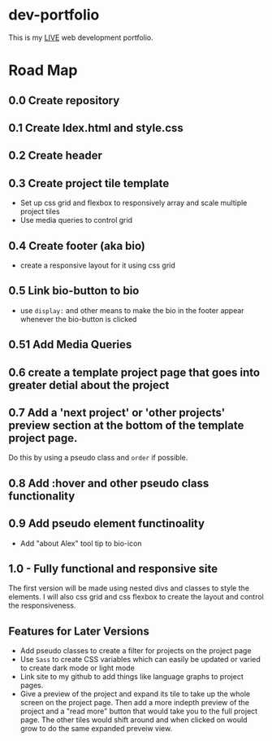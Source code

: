 # dev-portfolio
This is my [LIVE](https://alexmayberry.github.io/dev-portfolio/) web development portfolio.



# Road Map

## 0.0 Create repository

## 0.1 Create Idex.html and style.css

## 0.2 Create header

## 0.3 Create project tile template
- Set up css grid and flexbox to responsively array and scale multiple project tiles
- Use media queries to control grid

## 0.4 Create footer (aka bio)
- create a responsive layout for it using css grid

## 0.5 Link bio-button to bio
- use `display:` and other means to make the bio in the footer appear whenever the bio-button is clicked

## 0.51 Add Media Queries

## 0.6 create a template project page that goes into greater detial about the project

## 0.7 Add a 'next project' or 'other projects' preview section at the bottom of the template project page.
Do this by using a pseudo class and `order` if possible.

## 0.8 Add :hover and other pseudo class functionality

## 0.9 Add pseudo element functinoality
- Add "about Alex" tool tip to bio-icon

## 1.0 - Fully functional and responsive site
The first version will be made using nested divs and classes to style the elements. I will also css grid and css flexbox to create the layout and control the responsiveness.

## Features for Later Versions
- Add pseudo classes to create a filter for projects on the project page
- Use `Sass` to create CSS variables which can easily be updated or varied to create dark mode or light mode
- Link site to my github to add things like language graphs to project pages.
- Give a preview of the project and expand its tile to take up the whole screen on the project page. Then add a more indepth preview of the project and a "read more" button that would take you to the full project page. The other tiles would shift around and when clicked on would grow to do the same expanded preveiw view.